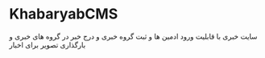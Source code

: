 # KhabaryabCMS
سایت خبری با قابلیت ورود ادمین ها و ثبت گروه خبری و درج خبر در گروه های خبری و بارگذاری تصویر برای اخبار
